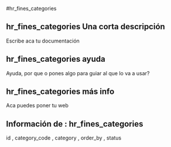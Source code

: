 #hr_fines_categories
## hr_fines_categories Una corta descripción
Escribe aca tu documentación

## hr_fines_categories ayuda
Ayuda, por que o pones algo para guiar al que lo va a usar?

## hr_fines_categories más info
Aca puedes poner tu web

## Información de : hr_fines_categories 
id , 
  category_code , 
  category , 
  order_by , 
  status 
  